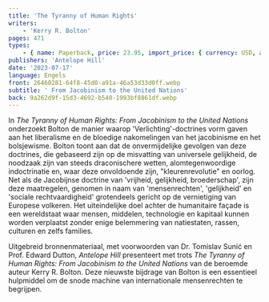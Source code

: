 ```yaml
---
title: 'The Tyranny of Human Rights'
writers:
    - 'Kerry R. Bolton'
pages: 471
types:
    - { name: Paperback, price: 23.95, import_price: { currency: USD, amount: 21.51 }, isbn: 978-1-956887-05-1 }
publishers: 'Antelope Hill'
date: '2023-07-17'
language: Engels
front: 26460281-64f8-45d0-a91a-46a53d33d0ff.webp
subtitle: ' From Jacobinism to the United Nations'
back: 9a262d9f-15d3-4692-b540-1993bf8861df.webp
---
```


In *The Tyranny of Human Rights: From Jacobinism to the United Nations* onderzoekt Bolton de manier waarop 'Verlichting'-doctrines vorm gaven aan het liberalisme en de bloedige nakomelingen van het jacobinisme en het bolsjewisme. Bolton toont aan dat de onvermijdelijke gevolgen van deze doctrines, die gebaseerd zijn op de misvatting van universele gelijkheid, de noodzaak zijn van steeds draconischere wetten, alomtegenwoordige indoctrinatie en, waar deze onvoldoende zijn, "kleurenrevolutie" en oorlog. Net als de Jacobijnse doctrine van 'vrijheid, gelijkheid, broederschap', zijn deze maatregelen, genomen in naam van 'mensenrechten', 'gelijkheid' en 'sociale rechtvaardigheid' grotendeels gericht op de vernietiging van Europese volkeren. Het uiteindelijke doel achter de humanitaire façade is een wereldstaat waar mensen, middelen, technologie en kapitaal kunnen worden verplaatst zonder enige belemmering van natiestaten, rassen, culturen en zelfs families.
 
Uitgebreid bronnenmateriaal, met voorwoorden van Dr. Tomislav Sunić en Prof. Edward Dutton, *Antelope Hill* presenteert met trots *The Tyranny of Human Rights: From Jacobinism to the United Nations* van de beroemde auteur Kerry R. Bolton. Deze nieuwste bijdrage van Bolton is een essentieel hulpmiddel om de snode machine van internationale mensenrechten te begrijpen.
